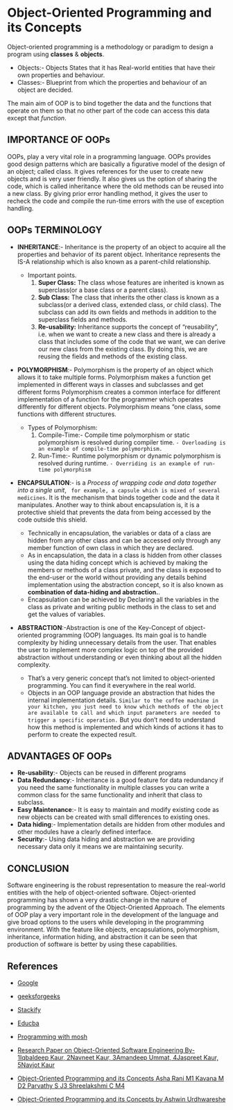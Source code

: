 # Object-Oriented Programming and its Concepts
Object-oriented programming is a methodology or paradigm to design a program using **classes** & **objects**. 
- Objects:- Objects States that it has Real-world entities that have their own properties and behaviour.
- Classes:- Blueprint from which the properties and behaviour of an object are decided.

The main aim of OOP is to bind together the data and the functions that operate on them so that no other part of the code can access this data except that *function*.
## IMPORTANCE OF  OOPs
OOPs, play a very vital role in a programming language. OOPs provides good design patterns which are basically a figurative model of the design of an object; called class. It gives references for the user to create new objects and is very user friendly. It also gives us the option of sharing the code, which is called inheritance where the old methods can be reused into a new class. By giving prior error handling method, it gives the user to recheck the code and compile the run-time errors with the use of exception handling.
## OOPs TERMINOLOGY
- **INHERITANCE**:- Inheritance is the property of an object to acquire all the properties and behavior of its parent object. Inheritance represents the IS-A relationship which is also known as a parent-child relationship.
     - Important points.
         1. **Super Class:** The class whose features are inherited is known as superclass(or a base class or a parent class).
         2. **Sub Class:**  The class that inherits the other class is known as a subclass(or a derived class, extended class, or child class). The subclass can add its own fields and methods in addition to the superclass fields and methods.
         3. **Re-usability:** Inheritance supports the concept of “reusability”, i.e. when we want to create a new class and there is already a class that includes some of the code that we want, we can derive our new class from the existing class. By doing this, we are reusing the fields and methods of the existing class.

- **POLYMORPHISM**:- Polymorphism is the property of an object which allows it to take multiple forms. Polymorphism makes a function get implemented in different ways in classes and subclasses and get different forms Polymorphism creates a common interface for different implementation of a function for the programmer which operates differently for different objects. Polymorphism means “one class, some functions with different structures.
     - Types of Polymorphism:
       1. Compile-Time:- Compile time polymorphism or static polymorphism is resolved during compiler time.
       ```- Overloading is an example of compile-time polymorphism.```
       2. Run-Time:- Runtime polymorphism or dynamic polymorphism is resolved during runtime.
       ```- Overriding is an example of run-time polymorphism```

- **ENCAPSULATION**:- is a *Process of wrapping code and data together into a single unit*, ``` for example, a capsule which is mixed of several medicines```. It is the mechanism that binds together code and the data it manipulates. Another way to think about encapsulation is, it is a protective shield that prevents the data from being accessed by the code outside this shield.
     - Technically in encapsulation, the variables or data of a class are hidden from any other class and can be accessed only through any member function of own class in which they are declared.
    -   As in encapsulation, the data in a class is hidden from other classes using the data hiding concept which is achieved by making the members or methods of a class private, and the class is exposed to the end-user or the world without providing any details behind implementation using the abstraction concept, so it is also known as  **combination of data-hiding and abstraction.**.
   -   Encapsulation can be achieved by Declaring all the variables in the class as private and writing public methods in the class to set and get the values of variables.

- **ABSTRACTION**:-Abstraction is one of the  Key-Concept of object-oriented programming (OOP) languages. Its main goal is to handle complexity by hiding unnecessary details from the user. That enables the user to implement more complex logic on top of the provided abstraction without understanding or even thinking about all the hidden complexity.
   - That’s a very generic concept that’s not limited to object-oriented programming. You can find it everywhere in the real world.
   - Objects in an OOP language provide an abstraction that hides the internal implementation details. ```Similar to the coffee machine in your kitchen, you just need to know which methods of the object are available to call and which input parameters are needed to trigger a specific operation.``` But you don’t need to understand how this method is implemented and which kinds of actions it has to perform to create the expected result.
  
## ADVANTAGES OF OOPs
- **Re-usability**:-  Objects can be reused in different programs
- **Data Redundancy**:- Inheritance is a good feature for data redundancy if you need the same functionality in multiple classes you can write a common class for the same functionality and inherit that class to subclass.
- **Easy Maintenance**:- It is easy to maintain and modify existing code as new objects can be created with small differences to existing ones.
- **Data hiding**:- Implementation details are hidden from other modules and other modules have a clearly defined interface.
- **Security**:- Using data hiding and abstraction we are providing necessary data only it means we are maintaining security.

## CONCLUSION

Software engineering is the robust representation to measure the real-world entities with the help of object-oriented software. Object-oriented programming has shown a very drastic change in the nature of programming by the advent of the Object-Oriented Approach. The elements of OOP play a very important role in the development of the language and give broad options to the users while developing in the programming environment. With the feature like objects, encapsulations, polymorphism, inheritance, information hiding, and abstraction it can be seen that production of software is better by using these capabilities.

## References
- [Google](https://www.google.com/search?client=ubuntu&hs=4f7&sxsrf=ALeKk02U2Zv1cvnkrB-kNi_VGVyGeupGPg%3A1612940211205&ei=s4MjYMWJDNa7rQGn84WQDg&q=oops&oq=oops&gs_lcp=CgZwc3ktYWIQAzIECCMQJzIECCMQJzIECCMQJzIHCAAQsQMQQzIFCAAQkQIyCggAELEDEBQQhwIyBAgAEEMyBQgAELEDMgUIABCxAzICCAA6BwgjELADECc6BwgAEEcQsANQl5ZGWJeWRmCAmEZoAXACeACAAbcBiAG-ApIBAzAuMpgBAKABAaoBB2d3cy13aXrIAQnAAQE&sclient=psy-ab&ved=0ahUKEwiFr9TC3t7uAhXWXSsKHad5AeIQ4dUDCA0&uact=5)
- [geeksforgeeks](https://www.geeksforgeeks.org/object-oriented-programming-oops-concept-in-java/)
- [Stackify](https://stackify.com/oop-concept-abstraction/#:~:text=Abstraction%20is%20one%20of%20the,unnecessary%20details%20from%20the%20user.&text=That's%20a%20very%20generic%20concept,everywhere%20in%20the%20real%20world.)
- [Educba](https://www.educba.com/advantages-of-oop/)
- [Programming with mosh](https://www.youtube.com/watch?v=PFmuCDHHpwk)
- [Research Paper on Object-Oriented Software Engineering By- 1Iqbaldeep Kaur, 2Navneet Kaur, 3Amandeep Ummat, 4Jaspreet Kaur, 5Navjot Kaur](http://www.ijcst.com/vol74/1/8-iqbaldeep-kaur.pdf)

- [Object-Oriented Programming and its Concepts Asha Rani M1 Kavana M D2 Parvathy S J3 Shreelakshmi C M4](https://www.academia.edu/35629816/Object_Oriented_Programming_and_its_Concepts)
- [Object-Oriented Programming and its Concepts by Ashwin Urdhwareshe](http://www.ijcst.com/vol74/1/8-iqbaldeep-kaur.pdf)




